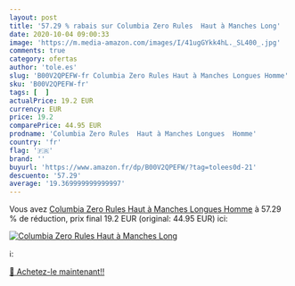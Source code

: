 ```yaml
---
layout: post
title: '57.29 % rabais sur Columbia Zero Rules  Haut à Manches Long'
date: 2020-10-04 09:00:33
image: 'https://m.media-amazon.com/images/I/41ugGYkk4hL._SL400_.jpg'
comments: true
category: ofertas
author: 'tole.es'
slug: 'B00V2QPEFW-fr Columbia Zero Rules Haut à Manches Longues Homme'
sku: 'B00V2QPEFW-fr'
tags: [  ]
actualPrice: 19.2 EUR
currency: EUR
price: 19.2
comparePrice: 44.95 EUR
prodname: 'Columbia Zero Rules  Haut à Manches Longues  Homme'
country: 'fr'
flag: '🇫🇷'
brand: ''
buyurl: 'https://www.amazon.fr/dp/B00V2QPEFW/?tag=tolees0d-21'
descuento: '57.29'
average: '19.369999999999997'
---
```


Vous avez [Columbia Zero Rules  Haut à Manches Longues  Homme](https://www.amazon.fr/dp/B00V2QPEFW/?tag=tolees0d-21)  à  57.29 % de réduction, prix final  19.2 EUR (original: 44.95 EUR) ici:

[![Columbia Zero Rules  Haut à Manches Long](https://m.media-amazon.com/images/I/41ugGYkk4hL._SL400_.jpg)](https://www.amazon.fr/dp/B00V2QPEFW/?tag=tolees0d-21)

ℹ️:


[🛒 Achetez-le maintenant!!](https://www.amazon.fr/dp/B00V2QPEFW/?tag=tolees0d-21)
